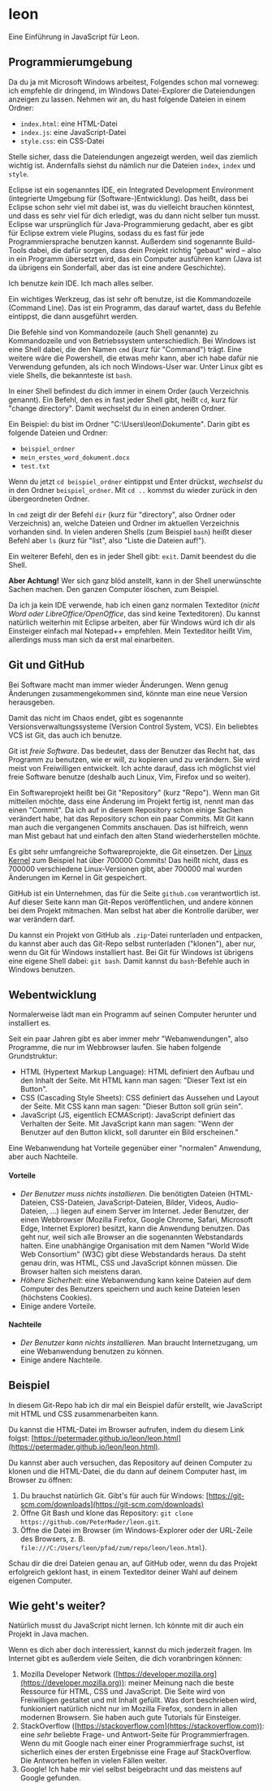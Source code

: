 # leon

Eine Einführung in JavaScript für Leon.

## Programmierumgebung

Da du ja mit Microsoft Windows arbeitest, Folgendes schon mal vorneweg: ich
empfehle dir dringend, im Windows Datei-Explorer die Dateiendungen anzeigen zu
lassen. Nehmen wir an, du hast folgende Dateien in einem Ordner:

* `index.html`: eine HTML-Datei
* `index.js`: eine JavaScript-Datei
* `style.css`: ein CSS-Datei

Stelle sicher, dass die Dateiendungen angezeigt werden, weil das ziemlich
wichtig ist. Andernfalls siehst du nämlich nur die Dateien `index`, `index` und
`style`.

Eclipse ist ein sogenanntes IDE, ein Integrated Development Environment
(integrierte Umgebung für (Software-)Entwicklung). Das heißt, dass bei Eclipse
schon sehr viel mit dabei ist, was du vielleicht brauchen könntest, und dass es
sehr viel für dich erledigt, was du dann nicht selber tun musst. Eclipse war
ursprünglich für Java-Programmierung gedacht, aber es gibt für Eclipse extrem
viele Plugins, sodass du es fast für jede Programmiersprache benutzen kannst.
Außerdem sind sogenannte Build-Tools dabei, die dafür sorgen, dass dein Projekt
richtig "gebaut" wird &ndash; also in ein Programm übersetzt wird, das ein
Computer ausführen kann (Java ist da übrigens ein Sonderfall, aber das ist eine
andere Geschichte).

Ich benutze *kein* IDE. Ich mach alles selber.

Ein wichtiges Werkzeug, das ist sehr oft benutze, ist die Kommandozeile (Command
Line). Das ist ein Programm, das darauf wartet, dass du Befehle eintippst, die
dann ausgeführt werden. 

Die Befehle sind von Kommandozeile (auch Shell genannte) zu Kommandozeile und
von Betriebssystem unterschiedlich. Bei Windows ist eine Shell dabei, die den
Namen `cmd` (kurz für "Command") trägt. Eine weitere wäre die Powershell, die
etwas mehr kann, aber ich habe dafür nie Verwendung gefunden, als ich noch
Windows-User war. Unter Linux gibt es viele Shells, die bekannteste ist `bash`.

In einer Shell befindest du dich immer in einem Order (auch Verzeichnis
genannt). Ein Befehl, den es in fast jeder Shell gibt, heißt `cd`, kurz für
"change directory". Damit wechselst du in einen anderen Ordner.

Ein Beispiel: du bist im Ordner "C:\Users\leon\Dokumente". Darin gibt es
folgende Dateien und Ordner:

* `beispiel_ordner`
* `mein_erstes_word_dokument.docx`
* `test.txt`

Wenn du jetzt `cd beispiel_ordner` eintippst und Enter drückst, *wechselst* du
in den Ordner `beispiel_ordner`. Mit `cd ..` kommst du wieder zurück in den
übergeordneten Ordner.

In `cmd` zeigt dir der Befehl `dir` (kurz für "directory", also Ordner oder
Verzeichnis) an, welche Dateien und Ordner im aktuellen Verzeichnis vorhanden
sind. In vielen anderen Shells (zum Beispiel `bash`) heißt dieser Befehl aber
`ls` (kurz für "list", also "Liste die Dateien auf!").

Ein weiterer Befehl, den es in jeder Shell gibt: `exit`. Damit beendest du die
Shell.

**Aber Achtung!** Wer sich ganz blöd anstellt, kann in der Shell unerwünschte 
Sachen machen. Den ganzen Computer löschen, zum Beispiel.

Da ich ja kein IDE verwende, hab ich einen ganz normalen Texteditor (*nicht Word
oder LibreOffice/OpenOffice*, das sind keine Texteditoren). Du kannst natürlich
weiterhin mit Eclipse arbeiten, aber für Windows würd ich dir als Einsteiger
einfach mal Notepad++ empfehlen. Mein Texteditor heißt Vim, allerdings muss man
sich da erst mal einarbeiten.

## Git und GitHub

Bei Software macht man immer wieder Änderungen. Wenn genug Änderungen
zusammengekommen sind, könnte man eine neue Version herausgeben.

Damit das nicht im Chaos endet, gibt es sogenannte Versionsverwaltungssysteme
(Version Control System, VCS). Ein beliebtes VCS ist Git, das auch ich benutze.

Git ist *freie Software*. Das bedeutet, dass der Benutzer das Recht hat, das
Programm zu benutzen, wie er will, zu kopieren und zu verändern. Sie wird meist
von Freiwilligen entwickelt. Ich achte darauf, dass ich möglichst viel freie
Software benutze (deshalb auch Linux, Vim, Firefox und so weiter).

Ein Softwareprojekt heißt bei Git "Repository" (kurz "Repo"). Wenn man Git
mitteilen möchte, dass eine Änderung im Projekt fertig ist, nennt man das einen
"Commit". Da ich auf in diesem Repository schon einige Sachen verändert habe, 
hat das Repository schon ein paar Commits. Mit Git kann man auch die vergangenen
Commits anschauen. Das ist hilfreich, wenn man Mist gebaut hat und einfach den
alten Stand wiederherstellen möchte.

Es gibt sehr umfangreiche Softwareprojekte, die Git einsetzen. Der
[Linux Kernel](https://github.com/torvalds/linux) zum Beispiel hat über 700000
Commits! Das heißt nicht, dass es 700000 verschiedene Linux-Versionen gibt, aber
700000 mal wurden Änderungen im Kernel in Git gespeichert.

GitHub ist ein Unternehmen, das für die Seite `github.com` verantwortlich ist.
Auf dieser Seite kann man Git-Repos veröffentlichen, und andere können bei dem
Projekt mitmachen. Man selbst hat aber die Kontrolle darüber, wer war verändern
darf.

Du kannst ein Projekt von GitHub als `.zip`-Datei runterladen und entpacken, du
kannst aber auch das Git-Repo selbst runterladen ("klonen"), aber nur, wenn du 
Git für Windows installiert hast. Bei Git für Windows ist übrigens eine eigene
Shell dabei: `git bash`. Damit kannst du `bash`-Befehle auch in Windows
benutzen.

## Webentwicklung

Normalerweise lädt man ein Programm auf seinen Computer herunter und installiert
es.

Seit ein paar Jahren gibt es aber immer mehr "Webanwendungen", also Programme,
die nur im Webbrowser laufen. Sie haben folgende Grundstruktur:

* HTML (Hypertext Markup Language): HTML definiert den Aufbau und den Inhalt der
Seite. Mit HTML kann man sagen: "Dieser Text ist ein Button".
* CSS (Cascading Style Sheets): CSS definiert das Aussehen und Layout der Seite.
Mit CSS kann man sagen: "Dieser Button soll grün sein".
* JavaScript (JS, eigentlich ECMAScript): JavaScript definiert das Verhalten der
Seite. Mit JavaScript kann man sagen: "Wenn der Benutzer auf den Button klickt,
soll darunter ein Bild erscheinen."

Eine Webanwendung hat Vorteile gegenüber einer "normalen" Anwendung, aber auch 
Nachteile. 

#### Vorteile

* *Der Benutzer muss nichts installieren.* Die benötigten Dateien (HTML-Dateien,
CSS-Dateien, JavaScript-Dateien, Bilder, Videos, Audio-Dateien, ...) liegen 
auf einem Server im Internet. Jeder Benutzer, der einen Webbrowser (Mozilla
Firefox, Google Chrome, Safari, Microsoft Edge, Internet Explorer) besitzt, kann
die Anwendung benutzen. Das geht nur, weil sich alle Browser an die sogenannten
Webstandards halten. Eine unabhängige Organisation mit dem Namen "World Wide Web
Consortium" (W3C) gibt diese Webstandards heraus. Da steht genau drin, was HTML,
CSS und JavaScript können müssen. Die Browser halten sich meistens daran.
* *Höhere Sicherheit*: eine Webanwendung kann keine Dateien auf dem Computer des
Benutzers speichern und auch keine Dateien lesen (höchstens Cookies). 
* Einige andere Vorteile.

#### Nachteile

* *Der Benutzer kann nichts installieren.* Man braucht Internetzugang, um eine 
Webanwendung benutzen zu können.
* Einige andere Nachteile.

## Beispiel

In diesem Git-Repo hab ich dir mal ein Beispiel dafür erstellt, wie JavaScript
mit HTML und CSS zusammenarbeiten kann.

Du kannst die HTML-Datei im Browser aufrufen, indem du diesem Link folgst:
[https://petermader.github.io/leon/leon.html](https://petermader.github.io/leon/leon.html).

Du kannst aber auch versuchen, das Repository auf deinen Computer zu klonen und
die HTML-Datei, die du dann auf deinem Computer hast, im Browser zu öffnen:

1. Du brauchst natürlich Git. Gibt's für auch für Windows:
[https://git-scm.com/downloads](https://git-scm.com/downloads)
2. Öffne Git Bash und klone das Repository:
`git clone https://github.com/PeterMader/leon.git`.
3. Öffne die Datei im Browser (im Windows-Explorer oder der URL-Zeile des
Browsers, z. B. `file:///C:/Users/leon/pfad/zum/repo/leon/leon.html`).

Schau dir die drei Dateien genau an, auf GitHub oder, wenn du das Projekt
erfolgreich geklont hast, in einem Texteditor deiner Wahl auf deinem eigenen
Computer.

## Wie geht's weiter?

Natürlich musst du JavaScript nicht lernen. Ich könnte mit dir auch ein Projekt
in Java machen.

Wenn es dich aber doch interessiert, kannst du mich jederzeit fragen. Im
Internet gibt es außerdem viele Seiten, die dich voranbringen können:

1. Mozilla Developer Network
([https://developer.mozilla.org](https://developer.mozilla.org)): meiner Meinung
nach die beste Ressource für HTML, CSS und JavaScript. Die Seite wird von
Freiwilligen gestaltet und mit Inhalt gefüllt. Was dort beschrieben wird,
funkioniert natürlich nicht nur im Mozilla Firefox, sondern in allen modernen
Browsern. Sie haben auch gute Tutorials für Einsteiger.
2. StackOverflow ([https://stackoverflow.com](https://stackoverflow.com)):
eine *sehr* beliebte Frage- und Antwort-Seite für Programmierfragen. Wenn du mit
Google nach einer einer Programmierfrage suchst, ist sicherlich eines der ersten
Ergebnisse eine Frage auf StackOverflow. Die Antworten helfen in vielen Fällen
weiter.
3. Google! Ich habe mir viel selbst beigebracht und das meistens auf Google
gefunden. 
